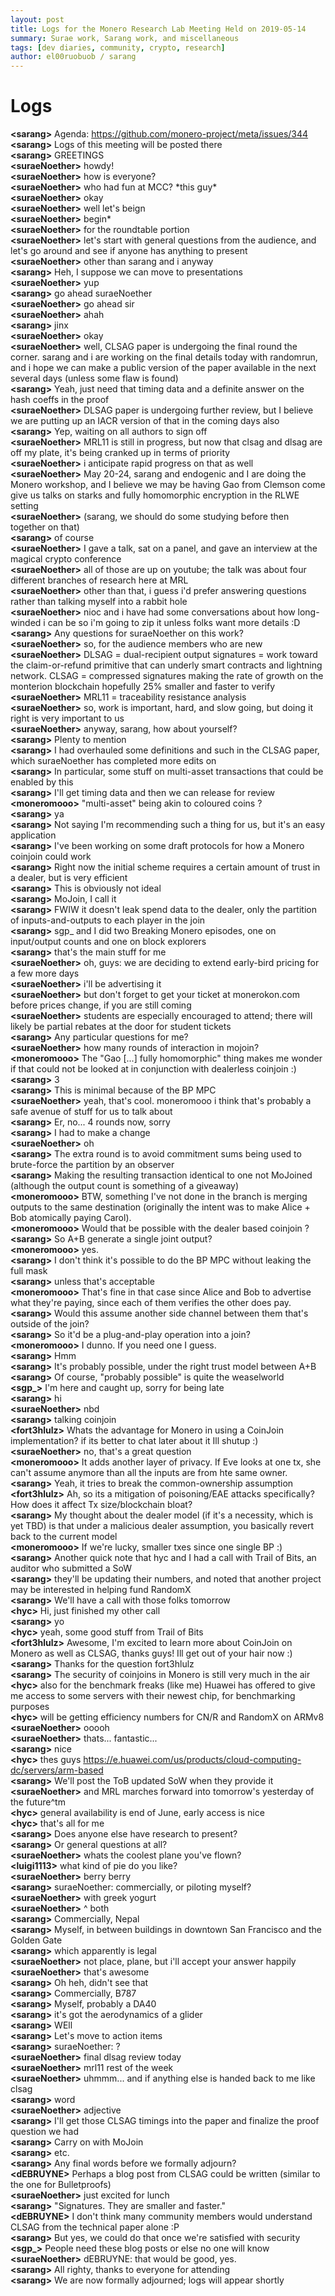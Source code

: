 ```yaml
---
layout: post
title: Logs for the Monero Research Lab Meeting Held on 2019-05-14
summary: Surae work, Sarang work, and miscellaneous
tags: [dev diaries, community, crypto, research]
author: el00ruobuob / sarang
---
```


# Logs  

**\<sarang>** Agenda: https://github.com/monero-project/meta/issues/344  
**\<sarang>** Logs of this meeting will be posted there  
**\<sarang>** GREETINGS  
**\<suraeNoether>** howdy!  
**\<suraeNoether>** how is everyone?  
**\<suraeNoether>** who had fun at MCC? \*this guy\*  
**\<suraeNoether>** okay  
**\<suraeNoether>** well let's beign  
**\<suraeNoether>** begin\*  
**\<suraeNoether>** for the roundtable portion  
**\<suraeNoether>** let's start with general questions from the audience, and let's go around and see if anyone has anything to present  
**\<suraeNoether>** other than sarang and i anyway  
**\<sarang>** Heh, I suppose we can move to presentations  
**\<suraeNoether>** yup  
**\<sarang>** go ahead suraeNoether   
**\<suraeNoether>** go ahead sir  
**\<suraeNoether>** ahah  
**\<sarang>** jinx  
**\<suraeNoether>** okay  
**\<suraeNoether>** well, CLSAG paper is undergoing the final round the corner. sarang and i are working on the final details today with randomrun, and i hope we can make a public version of the paper available in the next several days (unless some flaw is found)  
**\<sarang>** Yeah, just need that timing data and a definite answer on the hash coeffs in the proof  
**\<suraeNoether>** DLSAG paper is undergoing further review, but I believe we are putting up an IACR version of that in the coming days also  
**\<sarang>** Yep, waiting on all authors to sign off  
**\<suraeNoether>** MRL11 is still in progress, but now that clsag and dlsag are off my plate, it's being cranked up in terms of priority  
**\<suraeNoether>** i anticipate rapid progress on that as well  
**\<suraeNoether>** May 20-24, sarang and endogenic and I are doing the Monero workshop, and I believe we may be having Gao from Clemson come give us talks on starks and fully homomorphic encryption in the RLWE setting  
**\<suraeNoether>** (sarang, we should do some studying before then together on that)  
**\<sarang>** of course  
**\<suraeNoether>** I gave a talk, sat on a panel, and gave an interview at the magical crypto conference  
**\<suraeNoether>** all of those are up on youtube; the talk was about four different branches of research here at MRL  
**\<suraeNoether>** other than that, i guess i'd prefer answering questions rather than talking myself into a rabbit hole  
**\<suraeNoether>** nioc and i have had some conversations about how long-winded i can be so i'm going to zip it unless folks want more details :D  
**\<sarang>** Any questions for suraeNoether on this work?  
**\<suraeNoether>** so, for the audience members who are new  
**\<suraeNoether>** DLSAG = dual-recipient output signatures = work toward the claim-or-refund primitive that can underly smart contracts and lightning network. CLSAG = compressed signatures making the rate of growth on the monterion blockchain hopefully 25% smaller and faster to verify  
**\<suraeNoether>** MRL11 = traceability resistance analysis  
**\<suraeNoether>** so, work is important, hard, and slow going, but doing it right is very important to us  
**\<suraeNoether>** anyway, sarang, how about yourself?  
**\<sarang>** Plenty to mention  
**\<sarang>** I had overhauled some definitions and such in the CLSAG paper, which suraeNoether has completed more edits on  
**\<sarang>** In particular, some stuff on multi-asset transactions that could be enabled by this  
**\<sarang>** I'll get timing data and then we can release for review  
**\<moneromooo>** "multi-asset" being akin to coloured coins ?  
**\<sarang>** ya  
**\<sarang>** Not saying I'm recommending such a thing for us, but it's an easy application  
**\<sarang>** I've been working on some draft protocols for how a Monero coinjoin could work  
**\<sarang>** Right now the initial scheme requires a certain amount of trust in a dealer, but is very efficient  
**\<sarang>** This is obviously not ideal  
**\<sarang>** MoJoin, I call it  
**\<sarang>** FWIW it doesn't leak spend data to the dealer, only the partition of inputs-and-outputs to each player in the join  
**\<sarang>** sgp\_ and I did two Breaking Monero episodes, one on input/output counts and one on block explorers  
**\<sarang>** that's the main stuff for me  
**\<suraeNoether>** oh, guys: we are deciding to extend early-bird pricing for a few more days  
**\<suraeNoether>** i'll be advertising it  
**\<suraeNoether>** but don't forget to get your ticket at monerokon.com before prices change, if you are still coming  
**\<suraeNoether>** students are especially encouraged to attend; there will likely be partial rebates at the door for student tickets  
**\<sarang>** Any particular questions for me?  
**\<suraeNoether>** how many rounds of interaction in mojoin?  
**\<moneromooo>** The "Gao [...] fully homomorphic" thing makes me wonder if that could not be looked at in conjunction with dealerless coinjoin :)  
**\<sarang>** 3  
**\<sarang>** This is minimal because of the BP MPC  
**\<suraeNoether>** yeah, that's cool. moneromooo i think that's probably a safe avenue of stuff for us to talk about  
**\<sarang>** Er, no... 4 rounds now, sorry  
**\<sarang>** I had to make a change  
**\<suraeNoether>** oh  
**\<sarang>** The extra round is to avoid commitment sums being used to brute-force the partition by an observer  
**\<sarang>** Making the resulting transaction identical to one not MoJoined (although the output count is something of a giveaway)  
**\<moneromooo>** BTW, something I've not done in the branch is merging outputs to the same destination (originally the intent was to make Alice + Bob atomically paying Carol).  
**\<moneromooo>** Would that be possible with the dealer based coinjoin ?  
**\<sarang>** So A+B generate a single joint output?  
**\<moneromooo>** yes.  
**\<sarang>** I don't think it's possible to do the BP MPC without leaking the full mask  
**\<sarang>** unless that's acceptable  
**\<moneromooo>** That's fine in that case since Alice and Bob to advertise what they're paying, since each of them verifies the other does pay.  
**\<sarang>** Would this assume another side channel between them that's outside of the join?  
**\<sarang>** So it'd be a plug-and-play operation into a join?  
**\<moneromooo>** I dunno. If you need one I guess.  
**\<sarang>** Hmm  
**\<sarang>** It's probably possible, under the right trust model between A+B  
**\<sarang>** Of course, "probably possible" is quite the weaselworld  
**\<sgp\_>** I'm here and caught up, sorry for being late  
**\<sarang>** hi  
**\<suraeNoether>** nbd  
**\<sarang>** talking coinjoin  
**\<fort3hlulz>** Whats the advantage for Monero in using a CoinJoin implementation? if its better to chat later about it Ill shutup :)  
**\<suraeNoether>** no, that's a great question  
**\<moneromooo>** It adds another layer of privacy. If Eve looks at one tx, she can't assume anymore than all the inputs are from hte same owner.  
**\<sarang>** Yeah, it tries to break the common-ownership assumption  
**\<fort3hlulz>** Ah, so its a mitigation of poisoning/EAE attacks specifically? How does it affect Tx size/blockchain bloat?  
**\<sarang>** My thought about the dealer model (if it's a necessity, which is yet TBD) is that under a malicious dealer assumption, you basically revert back to the current model  
**\<moneromooo>** If we're lucky, smaller txes since one single BP :)  
**\<sarang>** Another quick note that hyc and I had a call with Trail of Bits, an auditor who submitted a SoW  
**\<sarang>** they'll be updating their numbers, and noted that another project may be interested in helping fund RandomX  
**\<sarang>** We'll have a call with those folks tomorrow  
**\<hyc>** Hi, just finished my other call  
**\<sarang>** yo  
**\<hyc>** yeah, some good stuff from Trail of Bits  
**\<fort3hlulz>** Awesome, I'm excited to learn more about CoinJoin on Monero as well as CLSAG, thanks guys! Ill get out of your hair now :)  
**\<sarang>** Thanks for the question fort3hlulz   
**\<sarang>** The security of coinjoins in Monero is still very much in the air  
**\<hyc>** also for the benchmark freaks (like me) Huawei has offered to give me access to some servers with their newest chip, for benchmarking purposes  
**\<hyc>** will be getting efficiency numbers for CN/R and RandomX on ARMv8  
**\<suraeNoether>** ooooh  
**\<suraeNoether>** thats... fantastic...  
**\<sarang>** nice  
**\<hyc>** thes guys https://e.huawei.com/us/products/cloud-computing-dc/servers/arm-based  
**\<sarang>** We'll post the ToB updated SoW when they provide it  
**\<suraeNoether>** and MRL marches forward into tomorrow's yesterday of the future^tm  
**\<hyc>** general availability is end of June, early access is nice  
**\<hyc>** that's all for me  
**\<sarang>** Does anyone else have research to present?  
**\<sarang>** Or general questions at all?  
**\<suraeNoether>** whats the coolest plane you've flown?  
**\<luigi1113>** what kind of pie do you like?  
**\<suraeNoether>** berry berry  
**\<sarang>** suraeNoether: commercially, or piloting myself?  
**\<suraeNoether>** with greek yogurt  
**\<suraeNoether>** ^ both  
**\<sarang>** Commercially, Nepal  
**\<sarang>** Myself, in between buildings in downtown San Francisco and the Golden Gate  
**\<sarang>** which apparently is legal  
**\<suraeNoether>** not place, plane, but i'll accept your answer happily  
**\<suraeNoether>** that's awesome  
**\<sarang>** Oh heh, didn't see that  
**\<sarang>** Commercially, B787  
**\<sarang>** Myself, probably a DA40  
**\<sarang>** it's got the aerodynamics of a glider  
**\<sarang>** WEll  
**\<sarang>** Let's move to action items  
**\<sarang>** suraeNoether: ?  
**\<suraeNoether>** final dlsag review today  
**\<suraeNoether>** mrl11 rest of the week  
**\<suraeNoether>** uhmmm... and if anything else is handed back to me like clsag  
**\<sarang>** word  
**\<suraeNoether>** adjective  
**\<sarang>** I'll get those CLSAG timings into the paper and finalize the proof question we had  
**\<sarang>** Carry on with MoJoin  
**\<sarang>** etc.  
**\<sarang>** Any final words before we formally adjourn?  
**\<dEBRUYNE>** Perhaps a blog post from CLSAG could be written (similar to the one for Bulletproofs)  
**\<suraeNoether>** just excited for lunch  
**\<sarang>** "Signatures. They are smaller and faster."  
**\<dEBRUYNE>** I don't think many community members would understand CLSAG from the technical paper alone :P  
**\<sarang>** But yes, we could do that once we're satisfied with security  
**\<sgp\_>** People need these blog posts or else no one will know  
**\<suraeNoether>** dEBRUYNE: that would be good, yes.  
**\<sarang>** All righty, thanks to everyone for attending  
**\<sarang>** We are now formally adjourned; logs will appear shortly  

